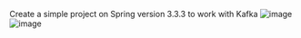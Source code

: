 Create a simple project on Spring version 3.3.3 to work with Kafka
![image](https://github.com/user-attachments/assets/2d86a577-8371-4b60-9183-0c8585f05258)
![image](https://github.com/user-attachments/assets/290641d6-9bce-4973-a342-4c3afac55c50)

